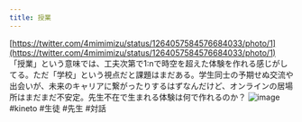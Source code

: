 ```yaml
---
title: 授業
---
```


[https://twitter.com/4mimimizu/status/1264057584576684033/photo/1](https://twitter.com/4mimimizu/status/1264057584576684033/photo/1)
「授業」という意味では、工夫次第で1:nで時空を超えた体験を作れる感じがしてる。ただ「学校」という視点だと課題はまだある。学生同士の予期せぬ交流や出会いが、未来のキャリアに繋がったりするはずなんだけど、オンラインの居場所はまだまだ不安定。先生不在で生まれる体験は何で作れるのか？
![image](https://gyazo.com/321f4968c031b60c1e11821efd667907/thumb/1000)
\#kineto #生徒 #先生 #対話
